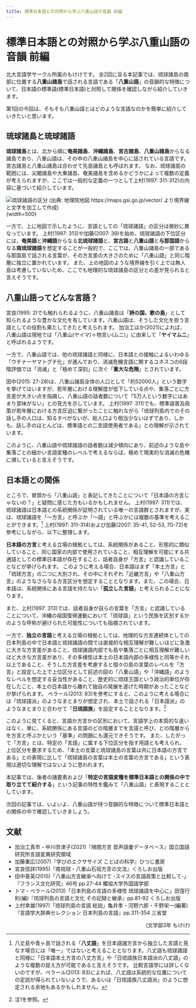 ```yaml
---
title: 標準日本語との対照から学ぶ八重山語の音韻 前編
---
```


# 標準日本語との対照から学ぶ八重山語の音韻 前編

北大言語学サークル所属のもけけです。
全2回に亘る本記事では、琉球諸島の南部に位置する**八重山諸島**で話される言語である「**八重山語**」の音韻的な特徴について、日本語の標準語(標準日本語)と対照して関係を確認しながら紹介していきます。

第1回の今回は、そもそも八重山語とはどのような言語なのかを簡単に紹介していきたいと思います。

## 琉球諸島と琉球諸語

**琉球諸島**とは、北から順に**奄美諸島**、**沖縄諸島**、**宮古諸島**、**八重山諸島**からなる諸島であり、八重山語は、その中の八重山諸島を中心に話されている言語です。宮古諸島と八重山諸島は合わせて先島諸島とも呼ばれます。
なお、琉球諸島の範囲には、尖閣諸島や大東諸島、奄美諸島を含めるかどうかによって複数の定義が考えられますが、ここでは一般的な定義の一つとして上村(1997: 311-312)の内容に基づいて紹介しています。

![琉球諸語の区分 (出典: 地理院地図 https://maps.gsi.go.jp/vector/ より境界線と文字を加工して作成)](https://assets.st-note.com/img/1714034935350-yVlfU3cHEZ.png?width=2000&height=2000&fit=bounds&format=jpg&quality=85){width=500}

一方で、上に地図で示したように、言語としての「琉球諸語」の区分は微妙に異なっています。
上村(1997: 313)や加藤(2007: 39)を始め、琉球諸語の下位区分には、**奄美語**と**沖縄語**からなる**北琉球諸語**と、**宮古語**と**八重山語**と**与那国語**からなる**南琉球諸語**を想定することが一般的で、ここでは、八重山諸島の一部である与那国島で話される言葉が、その方言差の大きさのために「八重山語」と同じ階層に独立に置かれています。
また、上の地図のような境界線を引く上では無人島は考慮していないため、ここでも地理的な琉球諸島の区分との差が見られると言えそうです。

## 八重山語ってどんな言語？

宮良(1995: 2)でも触れられるように、八重山諸島は「**詩の国、歌の島**」として知られるような豊かな文化を有しています。八重山語は、そうした文化を担う言語としての役割も果たしてきたと考えられます。
加治工ほか(2021)によれば、八重山語は現地では「八重山(ヤイマ)＋物言い(ムニ)」に由来して「**ヤイマムニ**」と呼ばれるようです。

一方で、八重山語では、他の琉球諸語と同様に、日本語との接触によるいわゆる「ウチナーヤマトグチ化」が進んでおり、消滅危機言語に関するユネスコの6段階評価では「消滅」と「極めて深刻」に次ぐ「**重大な危険**」とされています。

田中(2015: 27-28)は、八重山諸島全体の人口として「約52000人」という数字を挙げてはいますが、若年層における理解度が低下している点や、集落ごとに方言差が大きい点を指摘し、八重山語の話者数について「5万人という数字にはあまり意味がない」との見方を示しています。
上村(1997: 311)でも、標準語普及政策が若年層における方言圧迫に繋がったことに触れながら「琉球列島内でのその話し手の人口は、知るすべがないが、総人口より相当少ないはずであり、しかも、話し手のほとんどは、標準語との二言語使用者である」との理解が示されています。

このように、八重山語や琉球諸語の話者数は減少傾向にあり、前述のような島や集落ごとの細かい言語変種のレベルで考えるならば、極めて現実的な消滅の危機に瀕していると言えそうです。

## 日本語との関係

ところで、冒頭から「八重山語」と表記してきたことについて「日本語の方言じゃないの？」と疑問に感じた方もいるかもしれません。
上村(1997: 311)では、琉球諸語は日本語との系統関係が証明されている唯一の言語群とされますが、実は、琉球諸語を「～方言」と呼ぶか「～語」と呼ぶかには複数の基準を考えることができます。[^1]
上村(1997: 311-314)および加藤(2007: 35-41, 52-53, 70-72)を参考にしながら、以下に整理します。

[^1]: 八丈島や青ヶ島で話される「**八丈語**」を日本語諸方言から独立した言語と見なす場合には「唯一」ではないと考えることとなります。八丈語も琉球諸語と同様に「日本語本土方言の八丈方言」や「日琉語族日本語派の八丈語」のような複数の捉え方が可能であると言えそうです。
比較言語学には詳しくないのですが、ペラール(2013: 83)によれば、八丈語は系統的な位置についての定説が得られていないようで、あるいは「日琉語族八丈語派」のように想定される余地もあるかもしれません。

**日本語の方言**と考える立場の根拠としては、系統関係があること、形態的に類似していること、同じ国家の内部で使用されていること、相互理解を可能にする共通語としての標準日本語が存在すること、話者自身が「方言」と認識していることなどが挙げられます。
このように考える場合、日本語はまず「本土方言」と「琉球方言」の二つに大別され、その中にそれぞれ「近畿方言」や「八重山方言」のようなさらなる方言区分を想定することとなります。また、この場合、日本語は、系統関係にある言語を持たない「**孤立した言語**」と考えられることになります。

また、上村(1997: 313)では、話者自身が自らの言葉を「方言」と認識していることについて、沖縄の祖国復帰運動において「琉球語」という民族を区別するかのような呼称が避けられた可能性についても指摘されています。

一方で、**独立の言語**と考える立場の根拠としては、地理的な方言連続体としての日本列島の中で日本語と琉球諸語の間では直接的な相互理解が難しいほどに急激に大きな方言差があること、琉球諸語内部でも島や集落ごとに相互理解が難しいほど大きな方言差があり、その多様性は本土の日本語内部の多様性と同等かそれ以上であること、そうした方言差を考慮すると個々の島の言葉のレベルを「方言」と設定した上で上位区分として前述の図の「八重山語」や「沖縄語」のようなレベルを想定する妥当性があること、歴史的に琉球王国という政治的単位が存在したこと、本土の日本語から離れて独自の発展を遂げた時期があったことなどが挙げられます。
ペラール(2013: 83)を参考にすると、このように考える場合には「琉球語派」のようなまとまりが想定され、本土で話される「日本語派」のようなまとまりと合わせて「**日琉語族**」を設定することとなります。[^1-2]

[^1-2]: 注1を参照。

このように見てくると、言語か方言かの区別において、言語学上の本質的な違いはなく、単に、系統関係にある言語のどの階層までを言語と呼び、どの階層からを方言と呼ぶかという「基準」の問題にも還元できそうです。
また、したがって「方言」とは、特定の「言語」に属する下位区分を指す用語とも考えられ、上位区分を要求するため、「本土の言葉と琉球諸島の言葉は共に日本語の方言である」との表現に比して「琉球諸島の言葉は本土の言葉の方言である」という表現は適切な理解ではないように思われます。

本記事では、後者の諸要素および「**特定の言語変種を標準日本語との関係の中で取り立てて紹介する**」という記事の特性を鑑みて「八重山語」と表現することとしています。

次回の記事では、いよいよ、八重山語が持つ音韻的な特徴について標準日本語との関係の中で確認していきましょう。

## 文献

- 加治工真市・中川奈津子(2021)『鳩間方言 音声語彙データベース』国立国語研究所言語変異研究領域
- 加藤重広(2007)『学びのエクササイズ ことばの科学』ひつじ書房
- 宮良信詳(1995)『南琉球・八重山石垣方言の文法』くろしお出版
- 田中善英(2015)「八重山方言継承へ向けて -スイスの言語政策と比較して-」『フランス文化研究』46号 pp.27-44 獨協大学外国語学部
- トマ・ペラール(2013)「日本列島の言語の多様性 琉球諸語を中心に」田窪行則(編)『琉球列島の言語と文化 その記録と継承』pp.81-92 くろしお出版
- 上村幸雄(1997)「琉球列島の言語 総説」亀井孝・河野六郎・千野栄一(編著)『言語学大辞典セレクション 日本列島の言語』pp.311-354 三省堂

<p style="text-align: right;">
(文学部3年 もけけ)
</p>
